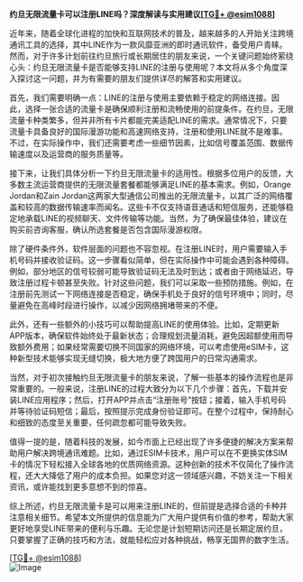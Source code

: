 **约旦无限流量卡可以注册LINE吗？深度解读与实用建议[[TG💪+ @esim1088](https://t.me/s/esim1088)]**

近年来，随着全球化进程的加快和互联网技术的普及，越来越多的人开始关注跨境通讯工具的选择，其中LINE作为一款风靡亚洲的即时通讯软件，备受用户青睐。然而，对于许多计划前往约旦旅行或长期居住的朋友来说，一个关键问题始终萦绕心头：约旦无限流量卡是否能够支持LINE的注册与使用呢？本文将从多个角度深入探讨这一问题，并为有需要的朋友们提供详尽的解答和实用建议。

首先，我们需要明确一点：LINE的注册与使用主要依赖于稳定的网络连接。因此，选择一张合适的流量卡是确保顺利注册和流畅使用的前提条件。在约旦，无限流量卡种类繁多，但并非所有卡片都能完美适配LINE的需求。通常情况下，只要流量卡具备良好的国际漫游功能和高速网络支持，注册和使用LINE就不是难事。不过，在实际操作中，我们还需要考虑一些细节因素，比如信号覆盖范围、数据传输速度以及运营商的服务质量等。

接下来，让我们具体分析一下约旦无限流量卡的适用性。根据多位用户的反馈，大多数主流运营商提供的无限流量套餐都能够满足LINE的基本需求。例如，Orange Jordan和Zain Jordan这两家大型通信公司推出的无限流量卡，以其广泛的网络覆盖和较高的数据传输速率而闻名。这些卡不仅支持语音通话和短信服务，还能够稳定地承载LINE的视频聊天、文件传输等功能。当然，为了确保最佳体验，建议在购买前咨询客服，确认所选套餐是否包含国际漫游权限。

除了硬件条件外，软件层面的问题也不容忽视。在注册LINE时，用户需要输入手机号码并接收验证码。这一步骤看似简单，但在实际操作中可能会遇到各种障碍。例如，部分地区的信号较弱可能导致验证码无法及时到达；或者由于网络延迟，导致注册过程卡顿甚至失败。针对这些问题，我们可以采取一些预防措施。例如，在注册前先测试一下网络连接是否稳定，确保手机处于良好的信号环境中；同时，尽量避免在高峰时段进行操作，以减少因网络拥堵带来的不便。

此外，还有一些额外的小技巧可以帮助提高LINE的使用体验。比如，定期更新APP版本，确保软件始终处于最新状态；合理规划流量消耗，避免因超额使用而导致额外费用；如果经常需要切换不同国家的网络环境，可以考虑使用eSIM卡，这种新型技术能够实现无缝切换，极大地方便了跨国用户的日常沟通需求。

当然，对于初次接触约旦无限流量卡的朋友来说，了解一些基本的操作流程也是非常重要的。一般来说，注册LINE的过程大致分为以下几个步骤：首先，下载并安装LINE应用程序；然后，打开APP并点击“注册账号”按钮；接着，输入手机号码并等待验证码短信；最后，按照提示完成身份验证即可。在整个过程中，保持耐心和细致的态度至关重要，任何疏忽都可能导致失败。

值得一提的是，随着科技的发展，如今市面上已经出现了许多便捷的解决方案来帮助用户解决跨境通讯难题。比如，通过ESIM卡技术，用户可以在不更换实体SIM卡的情况下轻松接入全球各地的优质网络资源。这种创新的技术不仅简化了操作流程，还大大降低了用户的成本负担。如果您对这一领域感兴趣，不妨关注一下相关资讯，或许能找到更多意想不到的惊喜。

综上所述，约旦无限流量卡是可以用来注册LINE的，但前提是选择合适的卡种并注意相关细节。希望本文所提供的信息能为广大用户提供有价值的参考，帮助大家更好地享受LINE带来的便利与乐趣。无论您是计划短期访问还是长期定居约旦，只要掌握了正确的技巧和方法，就能轻松应对各种挑战，畅享无国界的数字生活。

[[TG💪+ @esim1088](https://t.me/s/esim1088)]  
![Image](https://i.postimg.cc/4NQfJmqS/Snipaste-2025-05-13-00-14-12.png)